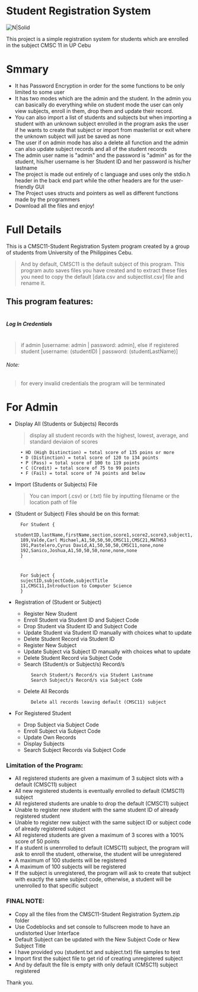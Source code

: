 # Student Registration System
![N|Solid](https://cdn.iconscout.com/icon/free/png-512/c-programming-569564.png)

This project is a simple registration system for students which are enrolled in the subject CMSC 11 in UP Cebu

# Smmary
  - It has Password Encryption in order for the some functions to be only limited to some user
- It has two modes which are the admin and the student. In the admin you can basically do everything while on student mode the user can only view subjects, enroll in them, drop them and update their record.
- You can also import a list of students and subjects but when importing a student with an unknown subject enrolled in the program asks the user if he wants to create that subject or import from masterlist or exit where the unknown subject will just be saved as none
- The user if on admin mode has also a delete all function and the admin can also update subject records and all of the student records 
- The admin user name is "admin" and the password is "admin" as for the student, his/her username is her Student ID and her password is his/her lastname
- The project is made out entirely of c language and uses only the stdio.h header in the back end part while the other headers are for the user-friendly GUI
- The Project uses structs and pointers as well as different functions made by the programmers
- Download all the files and enjoy!

# Full Details

This is a CMSC11-Student Registration System program created by a group of students from University of the Philippines Cebu.
    
>And by default, CMSC11 is the default subject of this program.
>This program auto saves files you have created and to extract these files you need to copy the default [data.csv and subjectlist.csv] file and rename it.

## This program features:
#
##### Log In Credentials 
#
>if admin [username: admin | password: admin], else if registered student [username: (studentID) | password: (studentLastName)]

###### Note:
>for every invalid credentials the program will be terminated
#
# For Admin
- Display All (Students or Subjects) Records 
    >display all student records with the highest, lowest, average, and standard deviaion of scores
    	
		• HD (High Distinction) = total score of 135 poins or more 
		• D (Distinction) = total score of 120 to 134 points 
		• P (Pass) = total score of 100 to 119 points
		• C (Credit) = total score of 75 to 99 points
		• F (Fail) = total score of 74 points and below 
- Import (Students or Subjects) File 
    > You can import (.csv) or (.txt) file by inputting filename or the location path of file

- (Student or Subject) Files should be on this format: 

    	For Student {
    	studentID,lastName,firstName,section,score1,score2,score3,subject1,subject2,subject3
    	189,Valde,Carl Michael,A1,50,50,50,CMSC11,CMSC21,MATH53
    	191,Pastelero,Cyrus David,A1,50,50,50,CMSC11,none,none
    	192,Sanico,Joshua,A1,50,50,50,none,none,none
    	}
    #    	
    	For Subject {
    	sujectID,subjectCode,subjectTitle
    	11,CMSC11,Introduction to Computer Science
    	}
    	
- Registration of (Student or Subject)

    - Register New Student
    - Enroll Student via Student ID and Subject Code
    - Drop Student via Student ID and Subject Code
    - Update Student via Student ID manually with choices what to update
    - Delete Student Record via Student ID
    - Register New Subject
    - Update Subject via Subject ID manually with choices what to update
    - Delete Student Record via Subject Code
	- Search (Student/s or Subject/s) Record/s
	> 
            Search Student/s Record/s via Student Lastname
		    Search Subject/s Record/s via Subject Code
	- Delete All Records
	>      
            Delete all records leaving default (CMSC11) subject 

- For Registered Student 
	- Drop Subject via Subject Code
	- Enroll Subject via Subject Code
	- Update Own Records
	- Display Subjects
	- Search Subject Records via Subject Code

### Limitation of the Program:
- All registered students are given a maximum of 3 subject slots with a default (CMSC11) subject
- All new registered students is eventually enrolled to default (CMSC11) subject
- All registered students are unable to drop the default (CMSC11) subject
- Unable to register new student with the same student ID of already registered student
 - Unable to register new subject with the same subject ID or subject code of already registered subject
- All registered students are given a maximum of 3 scores with a 100% score of 50 points
- If a student is unenrrolled to default (CMSC11) subject, the program will ask to enroll the student, otherwise, the student will be unregistered
- A maximum of 100 students will be registered
- A maximum of 100 subjects will be registered
- If the subject is unregistered, the program will ask to create that subject with exactly the same subject code, otherwise, a student will be unenrolled to that specific subject

### FINAL NOTE:
- Copy all the files from the CMSC11-Student Registration Syztem.zip folder
- Use Codeblocks and set console to fullscreen mode to have an undistorted User Interface
- Default Subject can be updated with the New Subject Code or New Subject Title
- I have provided you (student.txt and subject.txt) file samples to test
- Import first the subject file to get rid of creating unregistered subject
- And by default the file is empty with only default (CMSC11) subject registered

Thank you.

